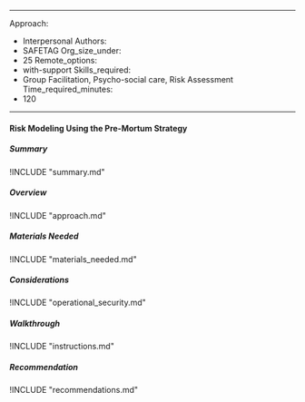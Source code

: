 
---
Approach:
- Interpersonal
Authors:
- SAFETAG
Org_size_under:
- 25
Remote_options:
- with-support
Skills_required:
- Group Facilitation, Psycho-social care, Risk Assessment
Time_required_minutes:
- 120

---

#### Risk Modeling Using the Pre-Mortum Strategy

##### Summary
!INCLUDE "summary.md"

##### Overview
!INCLUDE "approach.md"

##### Materials Needed
!INCLUDE "materials_needed.md"

##### Considerations
!INCLUDE "operational_security.md"

##### Walkthrough
!INCLUDE "instructions.md"

##### Recommendation
!INCLUDE "recommendations.md"
